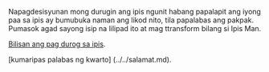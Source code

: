 Napagdesisyunan mong durugin ang ipis ngunit habang papalapit ang iyong paa sa ipis
ay bumubuka naman ang likod nito, tila papalabas ang pakpak. Pumasok agad sayong isip na
lilipad ito at mag ttransform bilang si Ipis Man.

[Bilisan ang pag durog sa ipis](http://www.publicdomainpictures.net/pictures/60000/velka/cockroach.jpg).

[kumaripas palabas ng kwarto] (../../salamat.md).